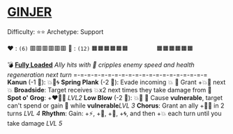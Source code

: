 # [__GINJER__](<https://www.youtube.com/watch?v=_hHCVxfvtW8>)
Difficulty: ⭐⭐
Archetype: Support

❤️ : `(6)`   🟥🟥🟥🟥🟥🟥
🔶 : `(12)` 🟧🟧🟧🟧🟧🟧
`        ` 🟧🟧🟧🟧🟧🟧

💣 [**Fully Loaded**](https://media.discordapp.net/attachments/1056365502101979146/1220118776201216120/ginger.jpg?ex=660dc728&is=65fb5228&hm=0c9254c6a29ae30ff1e92599cb4894ad531bcad4c46aadadb92c702321c58d73&=&format=webp)
*Ally hits with 🚫 cripples enemy speed and health regeneration next turn*
=-=-=-=-=-=-=-=-=-=-=-=-=-=-=-=-=-=-=-=
**Kanun** (-1 🔶): 💥🎯🌀
**Spring Plank**  (-2 🔶): Evade incoming 💥 🔀 Grant +💥🚫 next 💥
**Broadside**: Target receives 💥x2 next times they take damage from 🚫
**Spot o' Grog**: +❤️🔷🔶 *LVL2*
**Low Blow** (-2 🔶): 💥🚫 🔀 Cause __vulnerable__, target can't spend or gain 🔷 while __vulnerable__*LVL 3*
**Chorus**: Grant an ally +🚫🌀 in 2 turns *LVL 4*
**Rhythm**: Gain: +⚡, +🚫, +🎯, +🌀, and then +💥 each turn until you take damage *LVL 5*
